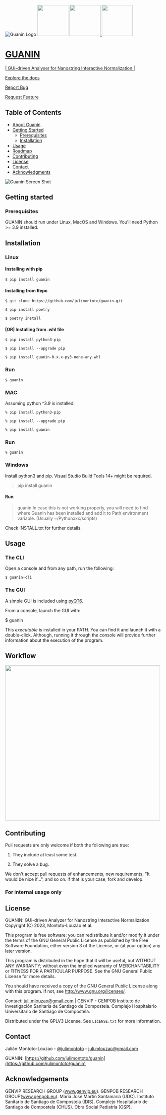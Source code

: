 ![Guanin Logo](https://i.ibb.co/whKb1vY/logoguanin-156x156.png) <img src="https://i.imgur.com/aWneKnL.png" width="100" height="100">
<a href="https://genpob.eu"><img src="https://genpob.eu/static/image/GenPob_logo.png" height="100">
<a href="https://www.genvip.eu"><img src="https://i.imgur.com/4gpxYQV.png" height="100">



# GUANIN

| GUi-driven Analyser for Nanostring Interactive Normalization |

[Explore the docs](https://github.com/julimontoto/guanin)

[Report Bug](https://github.com/julimontoto/guanin/issues)

[Request Feature](https://github.com/github_username/repo_name/issues)

## Table of Contents

* [About Guanin](#about-guanin)
* [Getting Started](#getting-started)
  * [Prerequisites](#prerequisites)
  * [Installation](#installation)
* [Usage](#usage)
* [Roadmap](#roadmap)
* [Contributing](#contributing)
* [License](#license)
* [Contact](#contact)
* [Acknowledgments](#acknowledgements)


![Guanin Screen Shot](https://i.imgur.com/Bz6Yvpd.png)

## Getting started

### Prerequisites

GUANIN should run under Linux, MacOS and Windows. You'll need Python >= 3.9 installed.

## Installation

### Linux

#### Installing with pip

    $ pip install guanin

#### Installing from Repo

    $ git clone https://github.com/julimontoto/guanin.git
  
    $ pip install poetry
  
    $ poetry install

#### [OR] Installing from .whl file

    $ pip install python3-pip
  
    $ pip install --upgrade pip
  
    $ pip install guanin-0.x.x-py3-none-any.whl

### Run

    $ guanin

### MAC

Assuming python ^3.9 is installed.

    % pip install python3-pip
  
    % pip install --upgrade pip
 
    % pip install guanin

### Run

    % guanin


### Windows

Install python3 and pip.
Visual Studio Build Tools 14+ might be required.

> pip install guanin

#### Run

  > guanin
In case this is not working properly, you will need to find where Guanin has been installed and add it to Path environment variable. (Usually ~/Pythonxxx/scripts)

Check INSTALL.txt for further details.

## Usage

### The CLI

Open a console and from any path, run the following:

    $ guanin-cli

### The GUI

A simple GUI is included using [pyQT6](https://pypi.org/project/PyQt6/).

From a console, launch the GUI with:

   $ guanin

This *executable* is installed in your PATH. You can find it and launch it with a double-click. Although, running it through the console will provide further information about the execution of the program.

## Workflow

<img src="https://i.imgur.com/UZBcIN5.png" height="500">

## Contributing

Pull requests are only welcome if both the following are true:

1. They include at least some test.

2. They solve a bug.

We don't accept pull requests of enhancements, new requirements, "It would be
nice if...", and so on. If that is your case, fork and develop.

### For internal usage only

## License

GUANIN: GUi-driven Analyzer for Nanostring Interactive Normalization. 
Copyright (C) 2023, Montoto-Louzao et al.

This program is free software: you can redistribute it and/or modify
it under the terms of the GNU General Public License as published by
the Free Software Foundation, either version 3 of the License, or
(at your option) any later version.

This program is distributed in the hope that it will be useful,
but WITHOUT ANY WARRANTY; without even the implied warranty of
MERCHANTABILITY or FITNESS FOR A PARTICULAR PURPOSE.  See the
GNU General Public License for more details.

You should have received a copy of the GNU General Public License
along with this program.  If not, see <http://www.gnu.org/licenses/>.

Contact: juli.mlouzao@gmail.com | GENVIP - GENPOB
Instituto de Investigación Sanitaria de Santiago de Compostela.
Complejo Hospitalario Universitario de Santiago de Compostela.

Distributed under the GPLV3 License. See `LICENSE.txt` for more information.

## Contact

Julián Montoto-Louzao - [@julimontoto](https://twitter.com/julimontoto) -  juli.mlouzao@gmail.com

GUANIN: [https://github.com/julimontoto/guanin](https://github.com/julimontoto/guanin)

## Acknowledgements

GENVIP RESEARCH GROUP (www.genvip.eu).
GENPOB RESEARCH GROUP(www.genpob.eu).
María José Martín Santamaría (UDC).
Instituto Sanitario de Santiago de Compostela (IDIS).
Complejo Hospitalario de Santiago de Compostela (CHUS).
Obra Social Pediatría (OSP).
